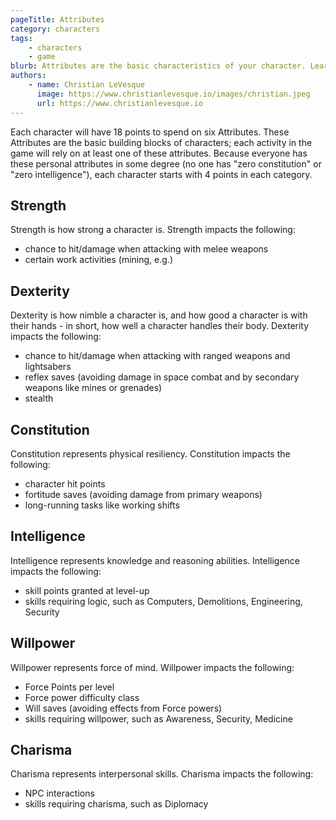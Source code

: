 ```yaml
---
pageTitle: Attributes
category: characters
tags:
    - characters
    - game
blurb: Attributes are the basic characteristics of your character. Learn what they are and more here.
authors:
    - name: Christian LeVesque
      image: https://www.christianlevesque.io/images/christian.jpeg
      url: https://www.christianlevesque.io
---
```


Each character will have 18 points to spend on six Attributes. These Attributes are the basic building blocks of characters; each activity in the game will rely on at least one of these attributes. Because everyone has these personal attributes in some degree (no one has "zero constitution" or "zero intelligence"), each character starts with 4 points in each category.

## Strength

Strength is how strong a character is. Strength impacts the following:


- chance to hit/damage when attacking with melee weapons
- certain work activities (mining, e.g.)

## Dexterity

Dexterity is how nimble a character is, and how good a character is with their hands - in short, how well a character handles their body. Dexterity impacts the following:

- chance to hit/damage when attacking with ranged weapons and lightsabers
- reflex saves (avoiding damage in space combat and by secondary weapons like mines or grenades)
- stealth

## Constitution

Constitution represents physical resiliency. Constitution impacts the following:

- character hit points
- fortitude saves (avoiding damage from primary weapons)
- long-running tasks like working shifts


## Intelligence

Intelligence represents knowledge and reasoning abilities. Intelligence impacts the following:

- skill points granted at level-up
- skills requiring logic, such as Computers, Demolitions, Engineering, Security

## Willpower

Willpower represents force of mind. Willpower impacts the following:

- Force Points per level
- Force power difficulty class
- Will saves (avoiding effects from Force powers)
- skills requiring willpower, such as Awareness, Security, Medicine

## Charisma

Charisma represents interpersonal skills. Charisma impacts the following:

- NPC interactions
- skills requiring charisma, such as Diplomacy